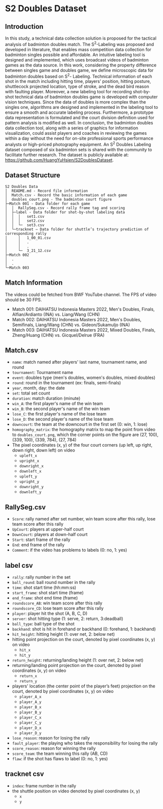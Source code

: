 # S2 Doubles Dataset
## Introduction
In this study, a technical data collection solution is proposed for the tactical analysis of badminton doubles match. The S<sup>2</sup>-Labeling was proposed and developed in literature, that enables mass competition data collection for badminton singles possible and affordable. An intuitive labeling tool is designed and implemented, which uses broadcast videos of badminton games as the data source. In this work, considering the property difference between singles game and doubles game, we define microscopic data for badminton doubles based on S<sup>2</sup>-
Labeling. Technical information of each shot in the match including hitting time, players' position, hitting posture, shuttlecock projected location, type of stroke, and the dead bird reason with faulting player. Moreover, a new labeling tool for recording shot-by-shot technical data of badminton doubles game is developed with computer vision techniques. Since the data of doubles is more complex than the singles one, algorithms are designed and implemented in the labeling tool to ensure a smooth and accurate labeling process. Furthermore, a prototype data representation is formulated and the court division definition used for pattern analysis is modified as well. In conclusion, the badminton doubles data collection tool, along with a series of graphics for information visualization, could assist players and coaches in reviewing the games within a day without the need for on-site professional sports performance analysts or high-priced photography equipment. An S<sup>2</sup> Doubles Labeling dataset composed of six badminton sets is shared with the community to facilitate further research. The dataset is publicly available at: https://github.com/HuangYuHsien/S2DoublesDataset.
## Dataset Structure
    S2 Doubles Data
    │  README.md - Record file information
    │  Match.csv - Record the basic information of each game
    │  doubles_court.png - The badminton court figure
    ├─Match 001 - Data folder for each game
    │  │  RallySeg.csv - Record rally frame tag and scoring
    │  ├─label - Data folder for shot-by-shot labeling data
    │  │  │   set1.csv
    │  │  │   set2.csv
    │  │  └─  set3.csv
    │  └─tracknet – Data folder for shuttle’s trajectory prediction of corresponding rally
    │     │   1_00_01.csv
    │     │   .
    │     │   .
    │     └─  3_21_12.csv     
    ├─Match 002
    │  .    
    │  .  
    └─Match 003
## Match Information
The videos could be fetched from BWF YouTube channel. The FPS of video should be 30 FPS.
- Match 001: DAIHATSU Indonesia Masters 2022, Men's Doubles, Finals, Alfian/Ardianto (INA) vs. Liang/Wang (CHN)
- Match 002: DAIHATSU Indonesia Masters 2022, Men's Doubles, Semifinals, Liang/Wang (CHN) vs. Gideon/Sukamuljo (INA)
- Match 003: DAIHATSU Indonesia Masters 2022, Mixed Doubles, Finals, Zheng/Huang (CHN) vs. Gicquel/Delrue (FRA)
## Match.csv
- `name`: match named after players' last name, tournament name, and round
- `tournament`: Tournament name
- `event`: doubles type (men's doubles, women's doubles, mixed doubles)
- `round`: round in the tournament (ex: finals, semi-finals)
- `year`, month, day: the date
- `set`: total set count
- `duration`: match duration (minute)
- `win_A`: the first player's name of the win team
- `win_B`: the second player's name of the win team
- `lose_C`: the first player's name of the lose team
- `lose_D`: the second player's name of the lose team
- `downcourt`: the team at the downcourt in the first set (0: win, 1: lose)
- `homography_matrix`: the homography matrix to map the point from video to `doubles_court.png`, which the corner points on the figure are (27, 100), (339, 100), (339, 784), (27, 784)
- The pixel coordinates (x, y) of the four court corners (up left, up right, down right, down left) on video
    - `upleft_x`
    - `upright_x`
    - `downright_x`
    - `downleft_x`
    - `upleft_y`
    - `upright_y`
    - `downright_y`
    - `downleft_y`
## RallySeg.csv
- `Score`: rally named after set number, win team score after this rally, lose team score after this rally
- `UpCourt`: players at upper-half court
- `DownCourt`: players at down-half court
- `Start`: start frame of the rally
- `End`: end frame of the rally
- `Comment`: if the video has problems to labels (0: no, 1: yes)
## label csv
- `rally`: rally number in the set
- `ball_round`: ball round number in the rally
- `time`: shot start time (hh:mm:ss)
- `start_frame`: shot start time (frame)
- `end_frame`: shot end time (frame)
- `roundscore_AB`: win team score after this rally
- `roundscore_CD`: lose team score after this rally
- `player`: player hit the shot (A, B, C, D)
- `server`: shot hitting type (1: serve, 2: return, 3:deadball)
- `ball_type`: ball type of the shot
- `backhand`: shot is hit in forehand or backhand (0: forehand, 1: backhand)
- `hit_height`: hitting height (1: over net, 2: below net)
- hitting point projection on the court, denoted by pixel coordinates (x, y) on video
    - `hit_x`
    - `hit_y`
- `return_height`: returning/landing height (1: over net, 2: below net)
- returning/landing point projection on the court, denoted by pixel coordinates (x, y) on video
    - `return_x`
    - `return_y`
- players' location (the center point of the player’s feet) projection on the court, denoted by pixel coordinates (x, y) on video
    - `player_A_x`
    - `player_A_y`
    - `player_B_x`
    - `player_B_y`
    - `player_C_x`
    - `player_C_y`
    - `player_D_x`
    - `player_D_y`
- `lose_reason`: reason for losing the rally
- `fault_player`: the playing who takes the responsibility for losing the rally
- `score_reason`: reason for winning the rally
- `score_team`: the team winning this rally (AB, CD)
- `flaw`: if the shot has flaws to label (0: no, 1: yes)
## tracknet csv
- `index`: frame number in the rally
- the shuttle position on video denoted by pixel coordinates (x, y)
	- `x`
	- `y`